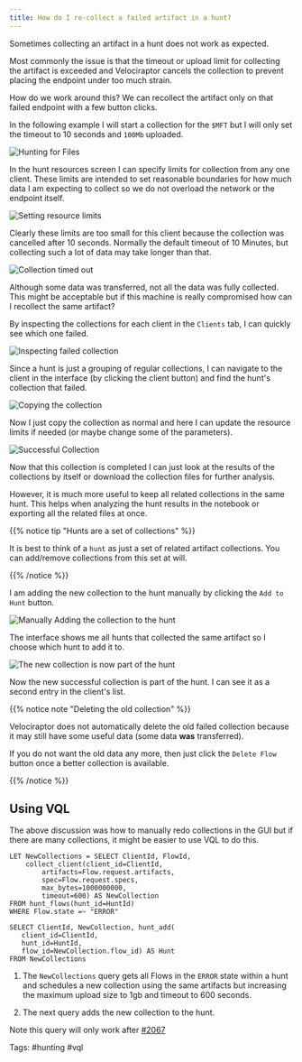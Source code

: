```yaml
---
title: How do I re-collect a failed artifact in a hunt?
---
```


Sometimes collecting an artifact in a hunt does not work as
expected.

Most commonly the issue is that the timeout or upload limit
for collecting the artifact is exceeded and Velociraptor cancels the
collection to prevent placing the endpoint under too much strain.

How do we work around this? We can recollect the artifact only on that
failed endpoint with a few button clicks.

In the following example I will start a collection for the `$MFT` but
I will only set the timeout to 10 seconds and `100Mb` uploaded.

![Hunting for Files](hunting_by_label.png)

In the hunt resources screen I can specify limits for collection from
any one client. These limits are intended to set reasonable boundaries
for how much data I am expecting to collect so we do not overload the
network or the endpoint itself.

![Setting resource limits](setting_resources.png)

Clearly these limits are too small for this client because the
collection was cancelled after 10 seconds. Normally the default
timeout of 10 Minutes, but collecting such a lot of data may take
longer than that.

![Collection timed out](timed_out.png)

Although some data was transferred, not all the data was fully
collected. This might be acceptable but if this machine is really
compromised how can I recollect the same artifact?

By inspecting the collections for each client in the `Clients` tab, I
can quickly see which one failed.

![Inspecting failed collection](failed_collection.png)

Since a hunt is just a grouping of regular collections, I can navigate
to the client in the interface (by clicking the client button) and
find the hunt's collection that failed.

![Copying the collection](copy_collection.png)

Now I just copy the collection as normal and here I can update the
resource limits if needed (or maybe change some of the parameters).

![Successful Collection](successful_collection.png)

Now that this collection is completed I can just look at the results
of the collections by itself or download the collection files for
further analysis.

However, it is much more useful to keep all related collections in the
same hunt. This helps when analyzing the hunt results in the notebook
or exporting all the related files at once.

{{% notice tip "Hunts are a set of collections" %}}

It is best to think of a `hunt` as just a set of related artifact
collections. You can add/remove collections from this set at will.

{{% /notice %}}

I am adding the new collection to the hunt manually by clicking the
`Add to Hunt` button.

![Manually Adding the collection to the hunt](manually_adding_hunt_collection.png)

The interface shows me all hunts that collected the same artifact so I
choose which hunt to add it to.

![The new collection is now part of the hunt](new_hunt_collection.png)


Now the new successful collection is part of the hunt. I can see it as
a second entry in the client's list.

{{% notice note "Deleting the old collection" %}}

Velociraptor does not automatically delete the old failed collection
because it may still have some useful data (some data **was**
transferred).

If you do not want the old data any more, then just click the `Delete
Flow` button once a better collection is available.

{{% /notice %}}

## Using VQL

The above discussion was how to manually redo collections in the GUI
but if there are many collections, it might be easier to use VQL to do
this.

```vql
LET NewCollections = SELECT ClientId, FlowId,
    collect_client(client_id=ClientId,
        artifacts=Flow.request.artifacts,
        spec=Flow.request.specs,
        max_bytes=1000000000,
        timeout=600) AS NewCollection
FROM hunt_flows(hunt_id=HuntId)
WHERE Flow.state =~ "ERROR"

SELECT ClientId, NewCollection, hunt_add(
   client_id=ClientId,
   hunt_id=HuntId,
   flow_id=NewCollection.flow_id) AS Hunt
FROM NewCollections
```

1. The `NewCollections` query gets all Flows in the `ERROR` state
   within a hunt and schedules a new collection using the same
   artifacts but increasing the maximum upload size to 1gb and timeout
   to 600 seconds.

2. The next query adds the new collection to the hunt.

Note this query will only work after [#2067](https://github.com/Velocidex/velociraptor/commit/768021225bd617bb279fe424dcdf29c6d7d467b4)


Tags: #hunting #vql
